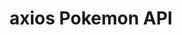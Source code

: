 # axios Pokemon API

[axios_pokemon_api_core]: https://login.codingdojo.com/m/674/15380/112198
[site]: https://www.tylermaxwell.co/mern_axios_pokemon_core/
[repo]: https://github.com/tmax818/mern_axios_pokemon_core